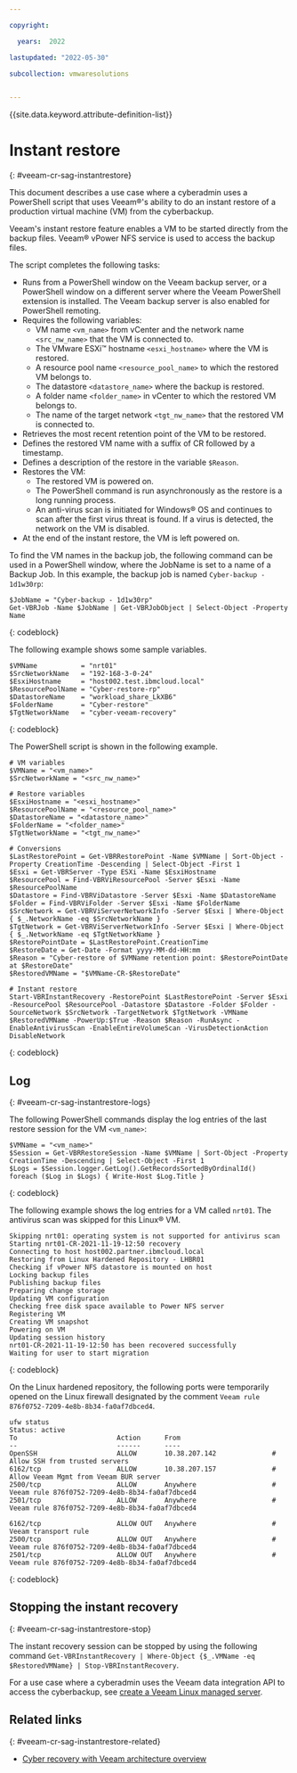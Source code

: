 ```yaml
---

copyright:

  years:  2022

lastupdated: "2022-05-30"

subcollection: vmwaresolutions


---
```


{{site.data.keyword.attribute-definition-list}}

# Instant restore
{: #veeam-cr-sag-instantrestore}

This document describes a use case where a cyberadmin uses a PowerShell script that uses Veeam®'s ability to do an instant restore of a production virtual machine (VM) from the cyberbackup.

Veeam's instant restore feature enables a VM to be started directly from the backup files. Veeam® vPower NFS service is used to access the backup files.

The script completes the following tasks:

* Runs from a PowerShell window on the Veeam backup server, or a PowerShell window on a different server where the Veeam PowerShell extension is installed. The Veeam backup server is also enabled for PowerShell remoting.
* Requires the following variables:
   * VM name `<vm_name>` from vCenter and the network name `<src_nw_name>` that the VM is connected to.
   * The VMware ESXi™ hostname `<esxi_hostname>` where the VM is restored.
   * A resource pool name `<resource_pool_name>` to which the restored VM belongs to.
   * The datastore `<datastore_name>` where the backup is restored.
   * A folder name `<folder_name>` in vCenter to which the restored VM belongs to.
   * The name of the target network `<tgt_nw_name>` that the restored VM is connected to.
* Retrieves the most recent retention point of the VM to be restored.
* Defines the restored VM name with a suffix of CR followed by a timestamp.
* Defines a description of the restore in the variable `$Reason`.
* Restores the VM:
   * The restored VM is powered on.
   * The PowerShell command is run asynchronously as the restore is a long running process.
   * An anti-virus scan is initiated for Windows® OS and continues to scan after the first virus threat is found. If a virus is detected, the network on the VM is disabled.
* At the end of the instant restore, the VM is left powered on.

To find the VM names in the backup job, the following command can be used in a PowerShell window, where the JobName is set to a name of a Backup Job. In this example, the backup job is named `Cyber-backup - 1d1w30rp`:

```text
$JobName = "Cyber-backup - 1d1w30rp"
Get-VBRJob -Name $JobName | Get-VBRJobObject | Select-Object -Property Name
```
{: codeblock}

The following example shows some sample variables.

```text
$VMName           = "nrt01"
$SrcNetworkName   = "192-168-3-0-24"
$EsxiHostname     = "host002.test.ibmcloud.local"
$ResourcePoolName = "Cyber-restore-rp"
$DatastoreName    = "workload_share_LkXB6"
$FolderName       = "Cyber-restore"
$TgtNetworkName   = "cyber-veeam-recovery"
```
{: codeblock}

The PowerShell script is shown in the following example.

```text
# VM variables
$VMName = "<vm_name>"
$SrcNetworkName = "<src_nw_name>"

# Restore variables
$EsxiHostname = "<esxi_hostname>"
$ResourcePoolName = "<resource_pool_name>"
$DatastoreName = "<datastore_name>"
$FolderName = "<folder_name>"
$TgtNetworkName = "<tgt_nw_name>"

# Conversions
$LastRestorePoint = Get-VBRRestorePoint -Name $VMName | Sort-Object -Property CreationTime -Descending | Select-Object -First 1
$Esxi = Get-VBRServer -Type ESXi -Name $EsxiHostname
$ResourcePool = Find-VBRViResourcePool -Server $Esxi -Name $ResourcePoolName
$Datastore = Find-VBRViDatastore -Server $Esxi -Name $DatastoreName
$Folder = Find-VBRViFolder -Server $Esxi -Name $FolderName
$SrcNetwork = Get-VBRViServerNetworkInfo -Server $Esxi | Where-Object { $_.NetworkName -eq $SrcNetworkName }
$TgtNetwork = Get-VBRViServerNetworkInfo -Server $Esxi | Where-Object { $_.NetworkName -eq $TgtNetworkName }
$RestorePointDate = $LastRestorePoint.CreationTime
$RestoreDate = Get-Date -Format yyyy-MM-dd-HH:mm
$Reason = "Cyber-restore of $VMName retention point: $RestorePointDate at $RestoreDate"
$RestoredVMName = "$VMName-CR-$RestoreDate"

# Instant restore
Start-VBRInstantRecovery -RestorePoint $LastRestorePoint -Server $Esxi -ResourcePool $ResourcePool -Datastore $Datastore -Folder $Folder -SourceNetwork $SrcNetwork -TargetNetwork $TgtNetwork -VMName $RestoredVMName -PowerUp:$True -Reason $Reason -RunAsync -EnableAntivirusScan -EnableEntireVolumeScan -VirusDetectionAction DisableNetwork
```
{: codeblock}

## Log
{: #veeam-cr-sag-instantrestore-logs}

The following PowerShell commands display the log entries of the last restore session for the VM `<vm_name>`:

```text
$VMName = "<vm_name>"
$Session = Get-VBRRestoreSession -Name $VMName | Sort-Object -Property CreationTime -Descending | Select-Object -First 1
$Logs = $Session.logger.GetLog().GetRecordsSortedByOrdinalId()
foreach ($Log in $Logs) { Write-Host $Log.Title }
```
{: codeblock}

The following example shows the log entries for a VM called `nrt01`. The antivirus scan was skipped for this Linux® VM.

```text
Skipping nrt01: operating system is not supported for antivirus scan
Starting nrt01-CR-2021-11-19-12:50 recovery
Connecting to host host002.partner.ibmcloud.local
Restoring from Linux Hardened Repository - LHBR01
Checking if vPower NFS datastore is mounted on host
Locking backup files
Publishing backup files
Preparing change storage
Updating VM configuration
Checking free disk space available to Power NFS server
Registering VM
Creating VM snapshot
Powering on VM
Updating session history
nrt01-CR-2021-11-19-12:50 has been recovered successfully
Waiting for user to start migration
```
{: codeblock}

On the Linux hardened repository, the following ports were temporarily opened on the Linux firewall designated by the comment `Veeam rule 876f0752-7209-4e8b-8b34-fa0af7dbced4`.

```text
ufw status
Status: active
To                         Action      From
--                         ------      ----
OpenSSH                    ALLOW       10.38.207.142              # Allow SSH from trusted servers
6162/tcp                   ALLOW       10.38.207.157              # Allow Veeam Mgmt from Veeam BUR server
2500/tcp                   ALLOW       Anywhere                   # Veeam rule 876f0752-7209-4e8b-8b34-fa0af7dbced4
2501/tcp                   ALLOW       Anywhere                   # Veeam rule 876f0752-7209-4e8b-8b34-fa0af7dbced4

6162/tcp                   ALLOW OUT   Anywhere                   # Veeam transport rule
2500/tcp                   ALLOW OUT   Anywhere                   # Veeam rule 876f0752-7209-4e8b-8b34-fa0af7dbced4
2501/tcp                   ALLOW OUT   Anywhere                   # Veeam rule 876f0752-7209-4e8b-8b34-fa0af7dbced4
```
{: codeblock}

## Stopping the instant recovery
{: #veeam-cr-sag-instantrestore-stop}

The instant recovery session can be stopped by using the following command `Get-VBRInstantRecovery | Where-Object {$_.VMName -eq $RestoredVMName} | Stop-VBRInstantRecovery`.

For a use case where a cyberadmin uses the Veeam data integration API to access the cyberbackup, see [create a Veeam Linux managed server](/docs/vmwaresolutions/?topic=vmwaresolutions-veeam-cr-sag-lnxmgdsvr).

## Related links
{: #veeam-cr-sag-instantrestore-related}

* [Cyber recovery with Veeam architecture overview](/docs/vmwaresolutions/?topic=vmwaresolutions-veeam-cr-sa-overview)

